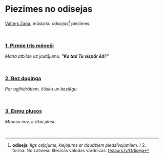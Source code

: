 # Piezīmes no odisejas

[Valters Zana](https://valterszana.lv), mūslaiku *odisejas*[^1] piezīmes.

</br>

### [**1. Pirmie trīs mēneši**](1.pirmie-tris-menesi.md)

*Mana atbilde uz jautājumu: **"Ko tad Tu vispār ēd?"***

</br>

### [**2. Bez dopinga**](2.bez-dopinga.md)

*Par ogļhidrātiem, čūsku un bezjēgu.*

</br>

### [**3. Esmu plusos**](3.esmu-plusos.md)

*Mīnusu nav, ir tikai plusi.*

</br>

[^1]: **odiseja**: *Ilgs ceļojums, klejojums ar daudziem piedzīvojumiem.* / 2. forma. No Latviešu literārās valodas vārdnīcas. [tezaurs.lv/Odiseja](https://tezaurs.lv/Odiseja)
